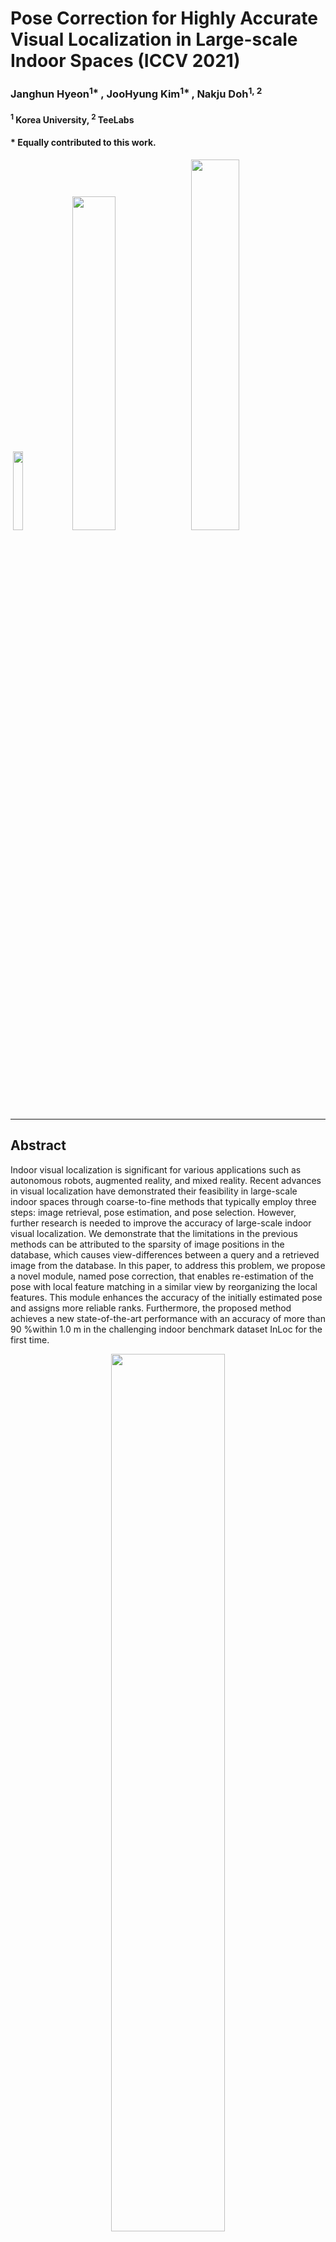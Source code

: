 # Pose Correction for Highly Accurate Visual Localization in Large-scale Indoor Spaces (ICCV 2021)

### Janghun Hyeon<sup>1* </sup>, JooHyung Kim<sup>1* </sup>, Nakju Doh<sup>1, 2 </sup>

#### <sup>1</sup> Korea University, <sup>2</sup> TeeLabs
#### * Equally contributed to this work.



​     [<img src="images/paper.png" width="18%"/>](https://openaccess.thecvf.com/content/ICCV2021/html/Hyeon_Pose_Correction_for_Highly_Accurate_Visual_Localization_in_Large-Scale_Indoor_ICCV_2021_paper.html)    [<img src="images/poster.png" width=37.0%>](https://janghunhyeon.github.io/PDF_pages/PCLoc_poster.pdf)    [<img src="images/slides.png" width=39%>](https://janghunhyeon.github.io/PDF_pages/PCLoc_slide_upload.pdf) 




---

## Abstract 
Indoor visual localization is significant for various applications such as autonomous robots, augmented reality, and mixed reality. Recent advances in visual localization have demonstrated their feasibility in large-scale indoor spaces through coarse-to-fine methods that typically employ three steps: image retrieval, pose estimation, and pose selection. However, further research is needed to improve the accuracy of large-scale indoor visual localization. We demonstrate that the limitations in the previous methods can be attributed to the sparsity of image positions in the database, which causes view-differences between a query and a retrieved image from the database. In this paper, to address this problem, we propose a novel module, named pose correction, that enables re-estimation of the pose with local feature matching in a similar view by reorganizing the local features. This module enhances the accuracy of the initially estimated pose and assigns more reliable ranks. Furthermore, the proposed method achieves a new state-of-the-art performance with an accuracy of more than 90 %within 1.0 m in the challenging indoor benchmark dataset InLoc for the first time.

<p align="center">
<img src="images/methods.png" width="60%"/>
</p>


## Dependencies
* Python 3

* Pytorch >= 1.1

* Tensorflow >= 1.13

* openCV >= 3.4

* Matplotlib >= 3.1

* Numpy >= 1.18

* scipy >= 1.4.1

* open3d >= 0.7.0.0

* vlfeat >= 0.9.20

* vlfeat-ctypes >= 0.1.5


## Prerequisite: Model Parameters
PCLoc is based on coarse-to-fine localization, which uses NetVLAD, SuperPoint, and SuperGlue.
Thus, the model parameter should be downloaded from the original code.

#### NetVLAD: [Download Model](http://rpg.ifi.uzh.ch/datasets/netvlad/vd16_pitts30k_conv5_3_vlad_preL2_intra_white.zip)
Download parameter from the above URL, and unzip the file at: 
```shell
./thirdparty/netvlad_tf/checkpoints/vd16_pitts30k_conv5_3_vlad_preL2_intra_white.data-00000-of-00001
./thirdparty/netvlad_tf/checkpoints/vd16_pitts30k_conv5_3_vlad_preL2_intra_white.index
./thirdparty/netvlad_tf/checkpoints/vd16_pitts30k_conv5_3_vlad_preL2_intra_white.meta
```

#### SuperPoint and SuperGlue: [Download Model](https://github.com/magicleap/SuperGluePretrainedNetwork)

```shell
./thirdparty/SuperGluePretrainedNetwork/models/weights/superglue_outdoor.pth
./thirdparty/SuperGluePretrainedNetwork/models/weights/superpoint_v1.pth
```

## Prerequisite: Dataset

#### **Dataset**

To test our model using the InLoc dataset, the dataset should be downloaded. 
Downloading takes a while (Dataset is about 1.0TB).
[Click here](https://github.com/HajimeTaira/InLoc_dataset) to download dataset.

## Quick Start
* Download InLoc dataset
* Install dependencies
* Download model parameters and unzip the files at each of above path 
* Modify `database_setup.py`
  * line 21 (--db_dir) : path to inloc dataset
  * line 22 (--save_dir) : path to save directory of database features
* Execute `database_setup.py` in python, which prepares database features.
* Modify `main_inference.py`
  * line 39 (--query_dir) : path to query directory
  * line 40 (--db_dir) : path to database features, which was generated by running `database_setup.py`.
* Execute `main_inference.py` in python, and results are saved at `--log_dir`.


#### **Database Description**

* `netvlad_feats.npy`: Global descriptors (NetVLAD) of the database images.
* `local_feats`: Local features and the corresponding 3D coordinates to the keypoints of each database image.
* `pc_feats`: Local feature map used for the pose correction.
* `scans_npy.npy`: RGB-D scan data from the dataset (InLoc), which is used for pose verification.

## Contents
The provided sample code (`06_main_inference.py`) runs pose correction.
This code provides three options:

* `--opt_div_matching`: Usage of Divided Matching

#### Example: --opt_div_matching
* False: Table 5 (b-1) from the paper
* True: Table 5 (b-2) from the paper


## Results

After running the code, results are shown in the `--log_dir`.


Example: ./log/202103241833/IMG_0738/mpv
* `00_query_img.jpg`: image used for the query.
* `01_final_pose.jpg`: rendered image at the final pose.
* `02_final_err_30.837045.jpg`: error image between the query and the rendered image.
* `pred_IMG_0738.txt`: estimated final pose.
* `all/*`: top-k candidates from the pose correction.

<p align="center">
<img src="images/result1.png" width="70%"/>
</p>

<p align="center">
<img src="images/result2.png" width="70%"/>
</p>


| Error [*m*, 10<sup>o</sup>] | DUC1 | DUC2 |
| :---:  | :---: | :---: |
| InLoc  | 40.9/ 58.1/ 70.2 | 35.9/ 54.2/ 69.5|
| HFNet  | 39.9/ 55.6/ 67.2 | 37.4/ 57.3/ 70.2|
| KAPTURE| 41.4/ 60.1/ 73.7| 47.3/ 67.2/ 73.3|
| D2Net  | 43.9/ 61.6/ 73.7 | 42.0/ 60.3/ 74.8|
| Oracle | 43.9/ 66.2/ 78.3 | 43.5/ 63.4/ 76.3|
| Sparse NCNet| 47.0/ 67.2/ 79.8| 43.5/ 64.9/ 80.2|
| RLOCS | 47.0/ 71.2/ 84.8| 58.8/ 77.9/ 80.9|
| SuperGlue | 46.5/ 65.7/ 77.8| 51.9/ 72.5/ 79.4|
| **Baseline (3,000)**| 53.0/ 76.8/ 85.9|61.8/ 80.9/ 87.0|
| **Ours (3,000)**| 59.6/ 78.3/ 89.4|**71.0**/ **93.1**/ **93.9**|
| **Ours (4,096)** | **60.6**/ **79.8**/ **90.4**|70.2/ 92.4/ 93.1|

Every evaluation was conudcted with the online viusal localization benchmark server. 
[visuallocalization.net/benchmark](https://www.visuallocalization.net/benchmark)


## BibTeX Citation
If you use any ideas from the paper or code from this repo, please consider citing:

```txt
@inproceedings{hyeon2021pose,
  title={Pose Correction for Highly Accurate Visual Localization in Large-Scale Indoor Spaces},
  author={Hyeon, Janghun and Kim, Joohyung and Doh, Nakju},
  booktitle={Proceedings of the IEEE/CVF International Conference on Computer Vision},
  pages={15974--15983},
  year={2021}
}
```